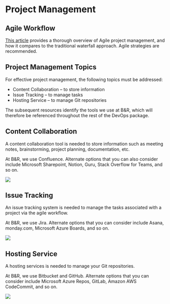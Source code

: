 # Project Management

## Agile Workflow

[This article](https://www.atlassian.com/agile/project-management/project-management-intro) provides a thorough overview of Agile project management, and how it compares to the traditional waterfall approach. Agile strategies are recommended. 


## Project Management Topics

For effective project management, the following topics must be addressed:

* Content Collaboration – to store information
* Issue Tracking – to manage tasks
* Hosting Service – to manage Git repositories

The subsequent resources identify the tools we use at B&R, which will therefore be referenced throughout the rest of the DevOps package.

## Content Collaboration

A content collaboration tool is needed to store information such as meeting notes, brainstorming, project planning, documentation, etc.

At B&R, we use Confluence. Alternate options that you can also consider include Microsoft Sharepoint, Notion, Guru, Stack Overflow for Teams, and so on.

![](img%5CProject%20Management2.png)

## Issue Tracking

An issue tracking system is needed to manage the tasks associated with a project via the agile workflow.

At B&R, we use Jira. Alternate options that you can consider include Asana, monday.com, Microsoft Azure Boards, and so on.

![](img%5CProject%20Management3.png)

## Hosting Service

A hosting services is needed to manage your Git repositories.

At B&R, we use Bitbucket and GitHub. Alternate options that you can consider include Microsoft Azure Repos, GitLab, Amazon AWS CodeCommit, and so on.

![](img%5CProject%20Management4edit.png)


